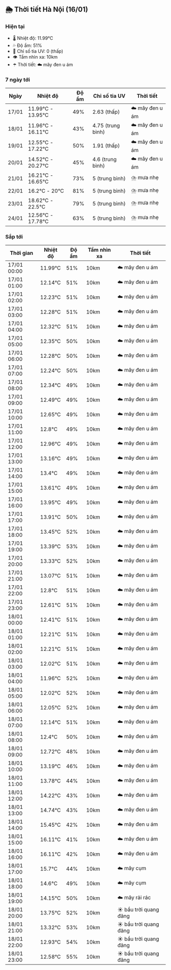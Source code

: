 ## 🌦️ Thời tiết Hà Nội (16/01)

### Hiện tại

- 🌡️ Nhiệt độ: 11.99℃
- 💦 Độ ẩm: 51%
- 🌟 Chỉ số tia UV: 0 (thấp)
- 👁️ Tầm nhìn xa: 10km
- ☂️ Thời tiết: ☁️ mây đen u ám

### 7 ngày tới

| Ngày | Nhiệt độ | Độ ẩm | Chỉ số tia UV | Thời tiết |
| --- | --- | --- | --- | --- |
| 17/01 | 11.99℃ - 13.95℃ | 49% | 2.63 (thấp) | ☁️ mây đen u ám |
| 18/01 | 11.96℃ - 16.11℃ | 43% | 4.75 (trung bình) | ☁️ mây đen u ám |
| 19/01 | 12.55℃ - 17.22℃ | 50% | 1.91 (thấp) | ☁️ mây đen u ám |
| 20/01 | 14.52℃ - 20.27℃ | 45% | 4.6 (trung bình) | ☁️ mây đen u ám |
| 21/01 | 16.21℃ - 16.65℃ | 73% | 5 (trung bình) | ⛈️ mưa nhẹ |
| 22/01 | 16.2℃ - 20℃ | 81% | 5 (trung bình) | ⛈️ mưa nhẹ |
| 23/01 | 18.62℃ - 22.5℃ | 79% | 5 (trung bình) | ⛈️ mưa nhẹ |
| 24/01 | 12.56℃ - 17.78℃ | 63% | 5 (trung bình) | ⛈️ mưa nhẹ |

### Sắp tới

| Thời gian | Nhiệt độ | Độ ẩm | Tầm nhìn xa | Thời tiết |
| --- | --- | --- | --- | --- |
| 17/01 00:00 | 11.99℃ | 51% | 10km | ☁️ mây đen u ám |
| 17/01 01:00 | 12.14℃ | 51% | 10km | ☁️ mây đen u ám |
| 17/01 02:00 | 12.23℃ | 51% | 10km | ☁️ mây đen u ám |
| 17/01 03:00 | 12.28℃ | 51% | 10km | ☁️ mây đen u ám |
| 17/01 04:00 | 12.32℃ | 51% | 10km | ☁️ mây đen u ám |
| 17/01 05:00 | 12.35℃ | 50% | 10km | ☁️ mây đen u ám |
| 17/01 06:00 | 12.28℃ | 50% | 10km | ☁️ mây đen u ám |
| 17/01 07:00 | 12.24℃ | 50% | 10km | ☁️ mây đen u ám |
| 17/01 08:00 | 12.34℃ | 49% | 10km | ☁️ mây đen u ám |
| 17/01 09:00 | 12.49℃ | 49% | 10km | ☁️ mây đen u ám |
| 17/01 10:00 | 12.65℃ | 49% | 10km | ☁️ mây đen u ám |
| 17/01 11:00 | 12.8℃ | 49% | 10km | ☁️ mây đen u ám |
| 17/01 12:00 | 12.96℃ | 49% | 10km | ☁️ mây đen u ám |
| 17/01 13:00 | 13.16℃ | 49% | 10km | ☁️ mây đen u ám |
| 17/01 14:00 | 13.4℃ | 49% | 10km | ☁️ mây đen u ám |
| 17/01 15:00 | 13.61℃ | 49% | 10km | ☁️ mây đen u ám |
| 17/01 16:00 | 13.95℃ | 49% | 10km | ☁️ mây đen u ám |
| 17/01 17:00 | 13.91℃ | 50% | 10km | ☁️ mây đen u ám |
| 17/01 18:00 | 13.45℃ | 52% | 10km | ☁️ mây đen u ám |
| 17/01 19:00 | 13.39℃ | 53% | 10km | ☁️ mây đen u ám |
| 17/01 20:00 | 13.33℃ | 52% | 10km | ☁️ mây đen u ám |
| 17/01 21:00 | 13.07℃ | 51% | 10km | ☁️ mây đen u ám |
| 17/01 22:00 | 12.8℃ | 51% | 10km | ☁️ mây đen u ám |
| 17/01 23:00 | 12.61℃ | 51% | 10km | ☁️ mây đen u ám |
| 18/01 00:00 | 12.41℃ | 51% | 10km | ☁️ mây đen u ám |
| 18/01 01:00 | 12.21℃ | 51% | 10km | ☁️ mây đen u ám |
| 18/01 02:00 | 12.21℃ | 51% | 10km | ☁️ mây đen u ám |
| 18/01 03:00 | 12.02℃ | 51% | 10km | ☁️ mây đen u ám |
| 18/01 04:00 | 11.96℃ | 52% | 10km | ☁️ mây đen u ám |
| 18/01 05:00 | 12.02℃ | 52% | 10km | ☁️ mây đen u ám |
| 18/01 06:00 | 12.05℃ | 52% | 10km | ☁️ mây đen u ám |
| 18/01 07:00 | 12.14℃ | 51% | 10km | ☁️ mây đen u ám |
| 18/01 08:00 | 12.4℃ | 50% | 10km | ☁️ mây đen u ám |
| 18/01 09:00 | 12.72℃ | 48% | 10km | ☁️ mây đen u ám |
| 18/01 10:00 | 13.19℃ | 46% | 10km | ☁️ mây đen u ám |
| 18/01 11:00 | 13.78℃ | 44% | 10km | ☁️ mây đen u ám |
| 18/01 12:00 | 14.22℃ | 43% | 10km | ☁️ mây đen u ám |
| 18/01 13:00 | 14.74℃ | 43% | 10km | ☁️ mây đen u ám |
| 18/01 14:00 | 15.45℃ | 42% | 10km | ☁️ mây đen u ám |
| 18/01 15:00 | 16.11℃ | 41% | 10km | ☁️ mây đen u ám |
| 18/01 16:00 | 16.11℃ | 42% | 10km | ☁️ mây đen u ám |
| 18/01 17:00 | 15.7℃ | 44% | 10km | ☁️ mây cụm |
| 18/01 18:00 | 14.6℃ | 49% | 10km | ☁️ mây cụm |
| 18/01 19:00 | 14.15℃ | 50% | 10km | ☁️ mây rải rác |
| 18/01 20:00 | 13.75℃ | 52% | 10km | ☀️ bầu trời quang đãng |
| 18/01 21:00 | 13.32℃ | 53% | 10km | ☀️ bầu trời quang đãng |
| 18/01 22:00 | 12.93℃ | 54% | 10km | ☀️ bầu trời quang đãng |
| 18/01 23:00 | 12.58℃ | 55% | 10km | ☀️ bầu trời quang đãng |
